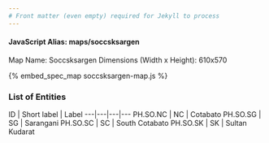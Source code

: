 ```yaml
---
# Front matter (even empty) required for Jekyll to process
---
```


#### JavaScript Alias: maps/soccsksargen

Map Name: Soccsksargen
Dimensions (Width x Height): 610x570



{% embed_spec_map soccsksargen-map.js %}

### List of Entities

ID | Short label | Label
---|---|---|---
PH.SO.NC | NC | Cotabato
PH.SO.SG | SG | Sarangani
PH.SO.SC | SC | South Cotabato
PH.SO.SK | SK | Sultan Kudarat